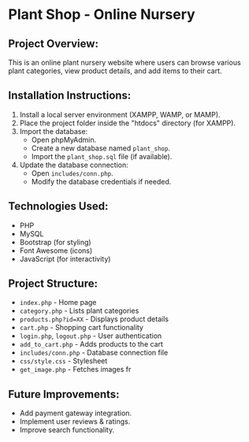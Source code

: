 Plant Shop - Online Nursery
===========================

Project Overview:
-----------------
This is an online plant nursery website where users can browse various plant categories, view product details, and add items to their cart.

Installation Instructions:
--------------------------
1. Install a local server environment (XAMPP, WAMP, or MAMP).
2. Place the project folder inside the "htdocs" directory (for XAMPP).
3. Import the database:
   - Open phpMyAdmin.
   - Create a new database named `plant_shop`.
   - Import the `plant_shop.sql` file (if available).
4. Update the database connection:
   - Open `includes/conn.php`.
   - Modify the database credentials if needed.

Technologies Used:
------------------
- PHP
- MySQL
- Bootstrap (for styling)
- Font Awesome (icons)
- JavaScript (for interactivity)

Project Structure:
------------------
- `index.php` - Home page
- `category.php` - Lists plant categories
- `products.php?id=XX` - Displays product details
- `cart.php` - Shopping cart functionality
- `login.php`, `logout.php` - User authentication
- `add_to_cart.php` - Adds products to the cart
- `includes/conn.php` - Database connection file
- `css/style.css` - Stylesheet
- `get_image.php` - Fetches images fr

Future Improvements:
--------------------
- Add payment gateway integration.
- Implement user reviews & ratings.
- Improve search functionality.



















